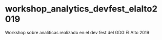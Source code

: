 # workshop_analytics_devfest_elalto2019
Workshop sobre analiticas realizado en el dev fest del GDG El Alto 2019
